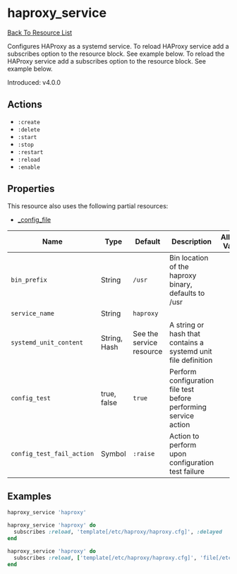 # haproxy_service

[Back To Resource List](https://github.com/sous-chefs/haproxy#resources)

Configures HAProxy as a systemd service.
To reload HAProxy service add a subscribes option to the resource block. See example below. To reload the HAProxy service add a subscribes option to the resource block. See example below.

Introduced: v4.0.0

## Actions

* `:create`
* `:delete`
* `:start`
* `:stop`
* `:restart`
* `:reload`
* `:enable`

## Properties

This resource also uses the following partial resources:

* [_config_file](https://github.com/sous-chefs/haproxy/tree/master/documentation/partial_config_file.md)

| Name                      | Type         | Default                  | Description                                                      | Allowed Values |
|---------------------------|--------------|--------------------------|------------------------------------------------------------------|----------------|
| `bin_prefix`              | String       | `/usr`                   | Bin location of the haproxy binary, defaults to /usr             |                |
| `service_name`            | String       | `haproxy`                |                                                                  |                |
| `systemd_unit_content`    | String, Hash | See the service resource | A string or hash that contains a systemd unit file definition    |                |
| `config_test`             | true, false  | `true`                   | Perform configuration file test before performing service action |                |
| `config_test_fail_action` | Symbol       | `:raise`                 | Action to perform upon configuration test failure                |                |

## Examples

```ruby
haproxy_service 'haproxy'
```

```ruby
haproxy_service 'haproxy' do
  subscribes :reload, 'template[/etc/haproxy/haproxy.cfg]', :delayed
end
```

```ruby
haproxy_service 'haproxy' do
  subscribes :reload, ['template[/etc/haproxy/haproxy.cfg]', 'file[/etc/haproxy/ssl/haproxy.pem]'], :delayed
end
```
